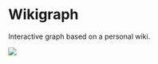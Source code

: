# Wikigraph

Interactive graph based on a personal wiki.

![](https://static.ayukmr.com/repos/wikigraph/1.png)
